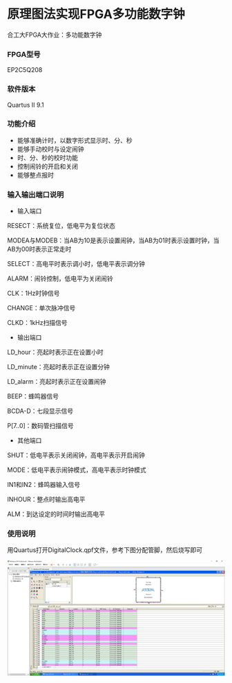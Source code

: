 # 原理图法实现FPGA多功能数字钟

合工大FPGA大作业：多功能数字钟

### FPGA型号

EP2C5Q208

### 软件版本

Quartus II 9.1

### 功能介绍

* 能够准确计时，以数字形式显示时、分、秒
* 能够手动校时与设定闹钟
* 时、分、秒的校时功能
* 控制闹铃的开启和关闭
* 能够整点报时

### 输入输出端口说明

* 输入端口

RESECT：系统复位，低电平为复位状态

MODEA与MODEB：当AB为10是表示设置闹钟，当AB为01时表示设置时钟，当AB为00时表示正常走时

SELECT：高电平时表示调小时，低电平表示调分钟

ALARM：闹铃控制，低电平为关闭闹铃

CLK：1Hz时钟信号

CHANGE：单次脉冲信号

CLKD：1kHz扫描信号

* 输出端口

LD\_hour：亮起时表示正在设置小时

LD\_minute：亮起时表示正在设置分钟

LD\_alarm：亮起时表示正在设置闹钟

BEEP：蜂鸣器信号

BCDA-D：七段显示信号

P[7..0]：数码管扫描信号

* 其他端口

SHUT：低电平表示关闭闹钟，高电平表示开启闹钟

MODE：低电平表示闹钟模式，高电平表示时钟模式

IN1和IN2：蜂鸣器输入信号

INHOUR：整点时输出高电平

ALM：到达设定的时间时输出高电平

### 使用说明

用Quartus打开DigitalClock.qpf文件，参考下图分配管脚，然后烧写即可

![image](管脚方案参考图.png)
